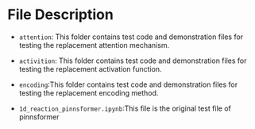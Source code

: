 # File Description
- `attention`: This folder contains test code and demonstration files for testing the replacement attention mechanism.

- `activition`: This folder contains test code and demonstration files for testing the replacement activation function.

- `encoding`:This folder contains test code and demonstration files for testing the replacement encoding method.

- `1d_reaction_pinnsformer.ipynb`:This file is the original test file of pinnsformer
